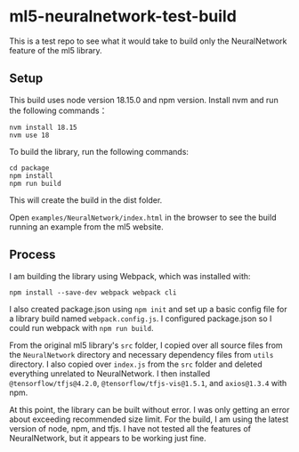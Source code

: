 # ml5-neuralnetwork-test-build
This is a test repo to see what it would take to build only the NeuralNetwork feature of the ml5 library.

## Setup
This build uses node version 18.15.0 and npm version.
Install nvm and run the following commands：
```
nvm install 18.15
nvm use 18
```


To build the library, run the following commands:
```
cd package
npm install
npm run build
```
This will create the build in the dist folder.


Open `examples/NeuralNetwork/index.html` in the browser to see the build running an example from the ml5 website.


## Process
I am building the library using Webpack, which was installed with:
```
npm install --save-dev webpack webpack cli
```

I also created package.json using `npm init` and set up a basic config file for a library build named `webpack.config.js`. I configured package.json so I could run webpack with `npm run build`.


From the original ml5 library's `src` folder, I copied over all source files from the `NeuralNetwork` directory and necessary dependency files from `utils` directory. I also copied over `index.js` from the `src` folder and deleted everything unrelated to NeuralNetwork. I then installed `@tensorflow/tfjs@4.2.0`, `@tensorflow/tfjs-vis@1.5.1`, and `axios@1.3.4` with npm.


At this point, the library can be built without error. I was only getting an error about exceeding recommended size limit. For the build, I am using the latest version of node, npm, and tfjs. I have not tested all the features of NeuralNetwork, but it appears to be working just fine.

